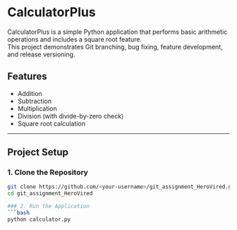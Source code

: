 # CalculatorPlus

CalculatorPlus is a simple Python application that performs basic arithmetic operations and includes a square root feature.  
This project demonstrates Git branching, bug fixing, feature development, and release versioning.

## Features
- Addition
- Subtraction
- Multiplication
- Division (with divide-by-zero check)
- Square root calculation

---

## Project Setup

### 1. Clone the Repository
```bash
git clone https://github.com/<your-username>/git_assignment_HeroVired.git
cd git_assignment_HeroVired

### 2. Run the Application
```bash
python calculator.py





